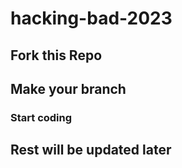 # hacking-bad-2023
 

## Fork this Repo

## Make your branch
### Start coding

## Rest will be updated later
